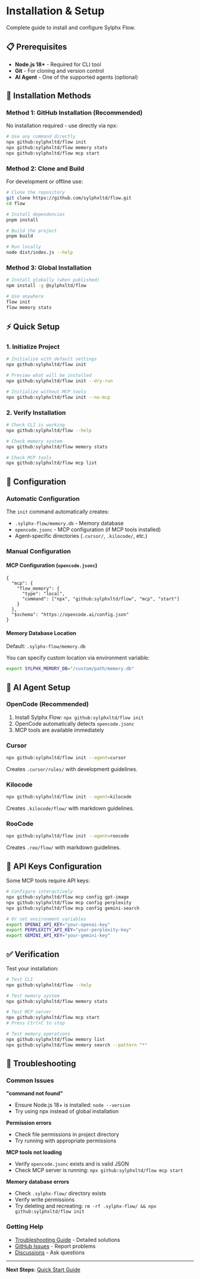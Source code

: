 # Installation & Setup

Complete guide to install and configure Sylphx Flow.

## 📋 Prerequisites

- **Node.js 18+** - Required for CLI tool
- **Git** - For cloning and version control
- **AI Agent** - One of the supported agents (optional)

## 🚀 Installation Methods

### Method 1: GitHub Installation (Recommended)

No installation required - use directly via npx:

```bash
# Use any command directly
npx github:sylphxltd/flow init
npx github:sylphxltd/flow memory stats
npx github:sylphxltd/flow mcp start
```

### Method 2: Clone and Build

For development or offline use:

```bash
# Clone the repository
git clone https://github.com/sylphxltd/flow.git
cd flow

# Install dependencies
pnpm install

# Build the project
pnpm build

# Run locally
node dist/index.js --help
```

### Method 3: Global Installation

```bash
# Install globally (when published)
npm install -g @sylphxltd/flow

# Use anywhere
flow init
flow memory stats
```

## ⚡ Quick Setup

### 1. Initialize Project

```bash
# Initialize with default settings
npx github:sylphxltd/flow init

# Preview what will be installed
npx github:sylphxltd/flow init --dry-run

# Initialize without MCP tools
npx github:sylphxltd/flow init --no-mcp
```

### 2. Verify Installation

```bash
# Check CLI is working
npx github:sylphxltd/flow --help

# Check memory system
npx github:sylphxltd/flow memory stats

# Check MCP tools
npx github:sylphxltd/flow mcp list
```

## 🔧 Configuration

### Automatic Configuration

The `init` command automatically creates:

- `.sylphx-flow/memory.db` - Memory database
- `opencode.jsonc` - MCP configuration (if MCP tools installed)
- Agent-specific directories (`.cursor/`, `.kilocode/`, etc.)

### Manual Configuration

#### MCP Configuration (`opencode.jsonc`)

```jsonc
{
  "mcp": {
    "flow_memory": {
      "type": "local",
      "command": ["npx", "github:sylphxltd/flow", "mcp", "start"]
    }
  },
  "$schema": "https://opencode.ai/config.json"
}
```

#### Memory Database Location

Default: `.sylphx-flow/memory.db`

You can specify custom location via environment variable:

```bash
export SYLPHX_MEMORY_DB="/custom/path/memory.db"
```

## 🤖 AI Agent Setup

### OpenCode (Recommended)

1. Install Sylphx Flow: `npx github:sylphxltd/flow init`
2. OpenCode automatically detects `opencode.jsonc`
3. MCP tools are available immediately

### Cursor

```bash
npx github:sylphxltd/flow init --agent=cursor
```

Creates `.cursor/rules/` with development guidelines.

### Kilocode

```bash
npx github:sylphxltd/flow init --agent=kilocode
```

Creates `.kilocode/flow/` with markdown guidelines.

### RooCode

```bash
npx github:sylphxltd/flow init --agent=roocode
```

Creates `.roo/flow/` with markdown guidelines.

## 🔑 API Keys Configuration

Some MCP tools require API keys:

```bash
# Configure interactively
npx github:sylphxltd/flow mcp config gpt-image
npx github:sylphxltd/flow mcp config perplexity
npx github:sylphxltd/flow mcp config gemini-search

# Or set environment variables
export OPENAI_API_KEY="your-openai-key"
export PERPLEXITY_API_KEY="your-perplexity-key"
export GEMINI_API_KEY="your-gemini-key"
```

## ✅ Verification

Test your installation:

```bash
# Test CLI
npx github:sylphxltd/flow --help

# Test memory system
npx github:sylphxltd/flow memory stats

# Test MCP server
npx github:sylphxltd/flow mcp start
# Press Ctrl+C to stop

# Test memory operations
npx github:sylphxltd/flow memory list
npx github:sylphxltd/flow memory search --pattern "*"
```

## 🐛 Troubleshooting

### Common Issues

**"command not found"**
- Ensure Node.js 18+ is installed: `node --version`
- Try using npx instead of global installation

**Permission errors**
- Check file permissions in project directory
- Try running with appropriate permissions

**MCP tools not loading**
- Verify `opencode.jsonc` exists and is valid JSON
- Check MCP server is running: `npx github:sylphxltd/flow mcp start`

**Memory database errors**
- Check `.sylphx-flow/` directory exists
- Verify write permissions
- Try deleting and recreating: `rm -rf .sylphx-flow/ && npx github:sylphxltd/flow init`

### Getting Help

- [Troubleshooting Guide](Troubleshooting) - Detailed solutions
- [GitHub Issues](https://github.com/sylphxltd/flow/issues) - Report problems
- [Discussions](https://github.com/sylphxltd/flow/discussions) - Ask questions

---

**Next Steps**: [Quick Start Guide](Quick-Start-Guide)